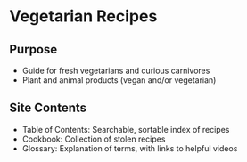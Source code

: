 # Vegetarian Recipes

## Purpose
- Guide for fresh vegetarians and curious carnivores
- Plant and animal products (vegan and/or vegetarian)

##  Site Contents

- Table of Contents: Searchable, sortable index of recipes
- Cookbook: Collection of stolen recipes
- Glossary: Explanation of terms, with links to helpful videos
